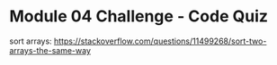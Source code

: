 # Module 04 Challenge - Code Quiz

sort arrays: https://stackoverflow.com/questions/11499268/sort-two-arrays-the-same-way
